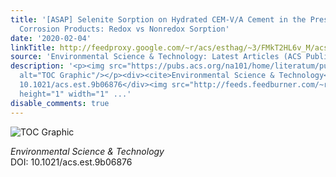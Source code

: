 ```yaml
---
title: '[ASAP] Selenite Sorption on Hydrated CEM-V/A Cement in the Presence of Steel
  Corrosion Products: Redox vs Nonredox Sorption'
date: '2020-02-04'
linkTitle: http://feedproxy.google.com/~r/acs/esthag/~3/FMkT2HL6v_M/acs.est.9b06876
source: 'Environmental Science & Technology: Latest Articles (ACS Publications)'
description: '<p><img src="https://pubs.acs.org/na101/home/literatum/publisher/achs/journals/content/esthag/0/esthag.ahead-of-print/acs.est.9b06876/20200204/images/medium/es9b06876_0005.gif"
  alt="TOC Graphic"/></p><div><cite>Environmental Science & Technology</cite></div><div>DOI:
  10.1021/acs.est.9b06876</div><img src="http://feeds.feedburner.com/~r/acs/esthag/~4/FMkT2HL6v_M"
  height="1" width="1" ...'
disable_comments: true
---
```

<p><img src="https://pubs.acs.org/na101/home/literatum/publisher/achs/journals/content/esthag/0/esthag.ahead-of-print/acs.est.9b06876/20200204/images/medium/es9b06876_0005.gif" alt="TOC Graphic"/></p><div><cite>Environmental Science & Technology</cite></div><div>DOI: 10.1021/acs.est.9b06876</div><img src="http://feeds.feedburner.com/~r/acs/esthag/~4/FMkT2HL6v_M" height="1" width="1" ...